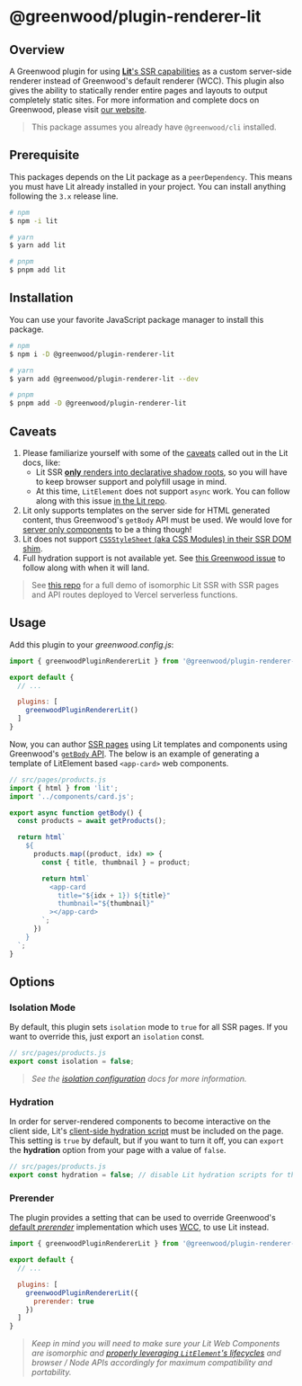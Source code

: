 # @greenwood/plugin-renderer-lit

## Overview

A Greenwood plugin for using [**Lit**'s SSR capabilities](https://github.com/lit/lit/tree/main/packages/labs/ssr) as a custom server-side renderer instead of Greenwood's default renderer (WCC). This plugin also gives the ability to statically render entire pages and layouts to output completely static sites. For more information and complete docs on Greenwood, please visit [our website](https://www.greenwoodjs.dev).

> This package assumes you already have `@greenwood/cli` installed.

## Prerequisite

This packages depends on the Lit package as a `peerDependency`.  This means you must have Lit already installed in your project.  You can install anything following the `3.x` release line.

```sh
# npm
$ npm -i lit

# yarn
$ yarn add lit

# pnpm
$ pnpm add lit
```

## Installation

You can use your favorite JavaScript package manager to install this package.

```bash
# npm
$ npm i -D @greenwood/plugin-renderer-lit

# yarn
$ yarn add @greenwood/plugin-renderer-lit --dev

# pnpm
$ pnpm add -D @greenwood/plugin-renderer-lit
```

## Caveats

1. Please familiarize yourself with some of the [caveats](https://lit.dev/docs/ssr/overview/#library-status) called out in the Lit docs, like:
    - Lit SSR [**only** renders into declarative shadow roots](https://github.com/lit/lit/issues/3080#issuecomment-1165158794), so you will have to keep browser support and polyfill usage in mind.
    - At this time, `LitElement` does not support `async` work.  You can follow along with this issue [in the Lit repo](https://github.com/lit/lit/issues/2469).
1. Lit only supports templates on the server side for HTML generated content, thus Greenwood's `getBody` API must be used.  We would love for [server only components](https://github.com/lit/lit/issues/2469#issuecomment-1759583861) to be a thing though!
1. Lit does not support [`CSSStyleSheet` (aka CSS Modules) in their SSR DOM shim](https://github.com/lit/lit/issues/2631#issuecomment-1065400805).
1. Full hydration support is not available yet.  See [this Greenwood issue](https://github.com/ProjectEvergreen/greenwood/issues/880) to follow along with when it will land.

> See [this repo](https://github.com/thescientist13/greenwood-lit-ssr) for a full demo of isomorphic Lit SSR with SSR pages and API routes deployed to Vercel serverless functions.

## Usage

Add this plugin to your _greenwood.config.js_:

```javascript
import { greenwoodPluginRendererLit } from '@greenwood/plugin-renderer-lit';

export default {
  // ...

  plugins: [
    greenwoodPluginRendererLit()
  ]
}
```

Now, you can author [SSR pages](/docs/server-rendering/) using Lit templates and components using Greenwood's [`getBody` API](https://www.greenwoodjs.dev/docs/pages/server-rendering/#body).  The below is an example of generating a template of LitElement based `<app-card>` web components.

```js
// src/pages/products.js
import { html } from 'lit';
import '../components/card.js';

export async function getBody() {
  const products = await getProducts();

  return html`
    ${
      products.map((product, idx) => {
        const { title, thumbnail } = product;

        return html`
          <app-card
            title="${idx + 1}) ${title}"
            thumbnail="${thumbnail}"
          ></app-card>
        `;
      })
    }
  `;
}
```

## Options

### Isolation Mode

By default, this plugin sets `isolation` mode to `true` for all SSR pages.  If you want to override this, just export an `isolation` const.

```js
// src/pages/products.js
export const isolation = false;
```

> _See the [isolation configuration](https://www.greenwoodjs.dev/docs/reference/configuration/#isolation-mode) docs for more information._

### Hydration

In order for server-rendered components to become interactive on the client side, Lit's [client-side hydration script](https://lit.dev/docs/ssr/client-usage/#loading-@lit-labsssr-clientlit-element-hydrate-support.js) must be included on the page.  This setting is `true` by default, but if you want to turn it off, you can `export` the **hydration** option from your page with a value of `false`.

```js
// src/pages/products.js
export const hydration = false; // disable Lit hydration scripts for this page
```

### Prerender

The plugin provides a setting that can be used to override Greenwood's [default _prerender_](/docs/configuration/#prerender) implementation which uses [WCC](https://github.com/ProjectEvergreen/wcc), to use Lit instead.

```javascript
import { greenwoodPluginRendererLit } from '@greenwood/plugin-renderer-lit';

export default {
  // ...

  plugins: [
    greenwoodPluginRendererLit({
      prerender: true
    })
  ]
}
```

> _Keep in mind you will need to make sure your Lit Web Components are isomorphic and [properly leveraging `LitElement`'s lifecycles](https://github.com/lit/lit/tree/main/packages/labs/ssr#notes-and-limitations) and browser / Node APIs accordingly for maximum compatibility and portability._